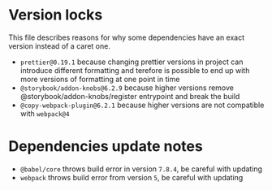 # Version locks

This file describes reasons for why some dependencies have an exact version instead of a caret one.

- `prettier@0.19.1` because changing prettier versions in project can introduce different formatting and terefore is possible to end up with more versions of formatting at one point in time
- `@storybook/addon-knobs@6.2.9` because higher versions remove @storybook/addon-knobs/register entrypoint and break the build
- `@copy-webpack-plugin@6.2.1` because higher versions are not compatible with `webpack@4`

# Dependencies update notes

- `@babel/core` throws build error in version `7.8.4`, be careful with updating
- `webpack` throws build error from version `5`, be careful with updating
